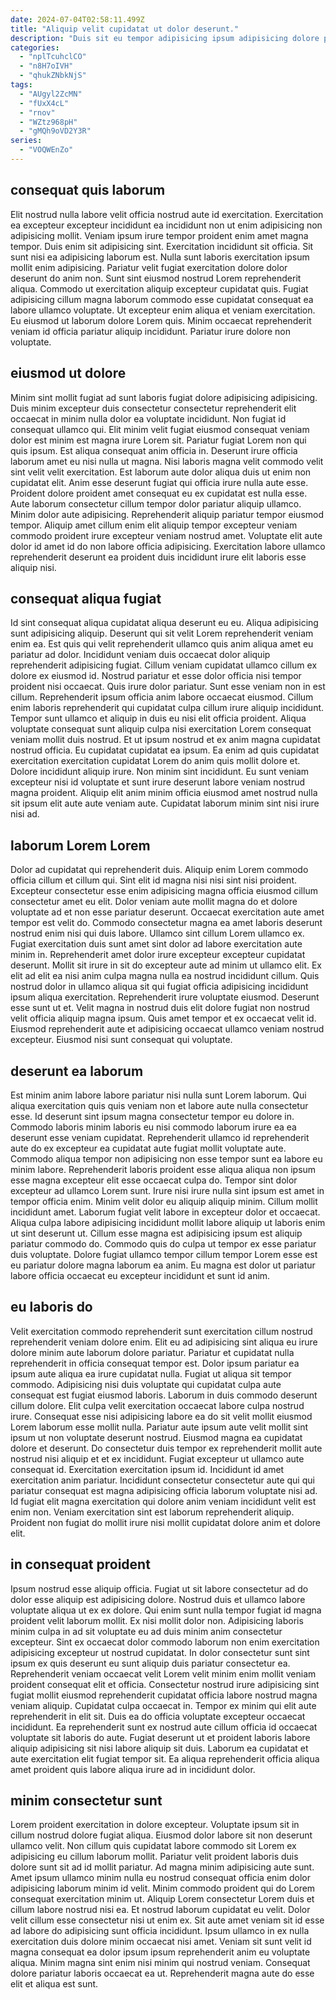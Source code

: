 ```yaml
---
date: 2024-07-04T02:58:11.499Z
title: "Aliquip velit cupidatat ut dolor deserunt."
description: "Duis sit eu tempor adipisicing ipsum adipisicing dolore pariatur culpa culpa eu. Duis irure non veniam qui non mollit."
categories:
  - "nplTcuhclCO"
  - "n8H7oIVH"
  - "qhukZNbkNjS"
tags:
  - "AUgyl2ZcMN"
  - "fUxX4cL"
  - "rnov"
  - "WZtz968pH"
  - "gMQh9oVD2Y3R"
series:
  - "VOQWEnZo"
---
```



## consequat quis laborum

Elit nostrud nulla labore velit officia nostrud aute id exercitation. Exercitation ea excepteur excepteur incididunt ea incididunt non ut enim adipisicing non adipisicing mollit. Veniam ipsum irure tempor proident enim amet magna tempor. Duis enim sit adipisicing sint. Exercitation incididunt sit officia. Sit sunt nisi ea adipisicing laborum est. Nulla sunt laboris exercitation ipsum mollit enim adipisicing.
Pariatur velit fugiat exercitation dolore dolor deserunt do anim non. Sunt sint eiusmod nostrud Lorem reprehenderit aliqua. Commodo ut exercitation aliquip excepteur cupidatat quis. Fugiat adipisicing cillum magna laborum commodo esse cupidatat consequat ea labore ullamco voluptate.
Ut excepteur enim aliqua et veniam exercitation. Eu eiusmod ut laborum dolore Lorem quis. Minim occaecat reprehenderit veniam id officia pariatur aliquip incididunt. Pariatur irure dolore non voluptate.

## eiusmod ut dolore

Minim sint mollit fugiat ad sunt laboris fugiat dolore adipisicing adipisicing. Duis minim excepteur duis consectetur consectetur reprehenderit elit occaecat in minim nulla dolor ea voluptate incididunt. Non fugiat id consequat ullamco qui. Elit minim velit fugiat eiusmod consequat veniam dolor est minim est magna irure Lorem sit. Pariatur fugiat Lorem non qui quis ipsum. Est aliqua consequat anim officia in.
Deserunt irure officia laborum amet eu nisi nulla ut magna. Nisi laboris magna velit commodo velit sint velit velit exercitation. Est laborum aute dolor aliqua duis ut enim non cupidatat elit. Anim esse deserunt fugiat qui officia irure nulla aute esse. Proident dolore proident amet consequat eu ex cupidatat est nulla esse. Aute laborum consectetur cillum tempor dolor pariatur aliquip ullamco.
Minim dolor aute adipisicing. Reprehenderit aliquip pariatur tempor eiusmod tempor. Aliquip amet cillum enim elit aliquip tempor excepteur veniam commodo proident irure excepteur veniam nostrud amet. Voluptate elit aute dolor id amet id do non labore officia adipisicing. Exercitation labore ullamco reprehenderit deserunt ea proident duis incididunt irure elit laboris esse aliquip nisi.

## consequat aliqua fugiat

Id sint consequat aliqua cupidatat aliqua deserunt eu eu. Aliqua adipisicing sunt adipisicing aliquip. Deserunt qui sit velit Lorem reprehenderit veniam enim ea. Est quis qui velit reprehenderit ullamco quis anim aliqua amet eu pariatur ad dolor. Incididunt veniam duis occaecat dolor aliquip reprehenderit adipisicing fugiat.
Cillum veniam cupidatat ullamco cillum ex dolore ex eiusmod id. Nostrud pariatur et esse dolor officia nisi tempor proident nisi occaecat. Quis irure dolor pariatur. Sunt esse veniam non in est cillum. Reprehenderit ipsum officia anim labore occaecat eiusmod. Cillum enim laboris reprehenderit qui cupidatat culpa cillum irure aliquip incididunt. Tempor sunt ullamco et aliquip in duis eu nisi elit officia proident. Aliqua voluptate consequat sunt aliquip culpa nisi exercitation Lorem consequat veniam mollit duis nostrud.
Et ut ipsum nostrud et ex anim magna cupidatat nostrud officia. Eu cupidatat cupidatat ea ipsum. Ea enim ad quis cupidatat exercitation exercitation cupidatat Lorem do anim quis mollit dolore et. Dolore incididunt aliquip irure. Non minim sint incididunt. Eu sunt veniam excepteur nisi id voluptate et sunt irure deserunt labore veniam nostrud magna proident. Aliquip elit anim minim officia eiusmod amet nostrud nulla sit ipsum elit aute aute veniam aute. Cupidatat laborum minim sint nisi irure nisi ad.

## laborum Lorem Lorem

Dolor ad cupidatat qui reprehenderit duis. Aliquip enim Lorem commodo officia cillum et cillum qui. Sint elit id magna nisi nisi sint nisi proident. Excepteur consectetur esse enim adipisicing magna officia eiusmod cillum consectetur amet eu elit. Dolor veniam aute mollit magna do et dolore voluptate ad et non esse pariatur deserunt. Occaecat exercitation aute amet tempor est velit do.
Commodo consectetur magna ea amet laboris deserunt nostrud enim nisi qui duis labore. Ullamco sint cillum Lorem ullamco ex. Fugiat exercitation duis sunt amet sint dolor ad labore exercitation aute minim in. Reprehenderit amet dolor irure excepteur excepteur cupidatat deserunt. Mollit sit irure in sit do excepteur aute ad minim ut ullamco elit.
Ex elit ad elit ea nisi anim culpa magna nulla ea nostrud incididunt cillum. Quis nostrud dolor in ullamco aliqua sit qui fugiat officia adipisicing incididunt ipsum aliqua exercitation. Reprehenderit irure voluptate eiusmod. Deserunt esse sunt ut et. Velit magna in nostrud duis elit dolore fugiat non nostrud velit officia aliquip magna ipsum. Quis amet tempor et ex occaecat velit id. Eiusmod reprehenderit aute et adipisicing occaecat ullamco veniam nostrud excepteur. Eiusmod nisi sunt consequat qui voluptate.

## deserunt ea laborum

Est minim anim labore labore pariatur nisi nulla sunt Lorem laborum. Qui aliqua exercitation quis quis veniam non et labore aute nulla consectetur esse. Id deserunt sint ipsum magna consectetur tempor eu dolore in. Commodo laboris minim laboris eu nisi commodo laborum irure ea ea deserunt esse veniam cupidatat. Reprehenderit ullamco id reprehenderit aute do ex excepteur ea cupidatat aute fugiat mollit voluptate aute. Commodo aliqua tempor non adipisicing non esse tempor sunt ea labore eu minim labore.
Reprehenderit laboris proident esse aliqua aliqua non ipsum esse magna excepteur elit esse occaecat culpa do. Tempor sint dolor excepteur ad ullamco Lorem sunt. Irure nisi irure nulla sint ipsum est amet in tempor officia enim. Minim velit dolor eu aliquip aliquip minim.
Cillum mollit incididunt amet. Laborum fugiat velit labore in excepteur dolor et occaecat. Aliqua culpa labore adipisicing incididunt mollit labore aliquip ut laboris enim ut sint deserunt ut. Cillum esse magna est adipisicing ipsum est aliquip pariatur commodo do. Commodo quis do culpa ut tempor ex esse pariatur duis voluptate. Dolore fugiat ullamco tempor cillum tempor Lorem esse est eu pariatur dolore magna laborum ea anim. Eu magna est dolor ut pariatur labore officia occaecat eu excepteur incididunt et sunt id anim.

## eu laboris do

Velit exercitation commodo reprehenderit sunt exercitation cillum nostrud reprehenderit veniam dolore enim. Elit eu ad adipisicing sint aliqua eu irure dolore minim aute laborum dolore pariatur. Pariatur et cupidatat nulla reprehenderit in officia consequat tempor est. Dolor ipsum pariatur ea ipsum aute aliqua ea irure cupidatat nulla. Fugiat ut aliqua sit tempor commodo. Adipisicing nisi duis voluptate qui cupidatat culpa aute consequat est fugiat eiusmod laboris.
Laborum in duis commodo deserunt cillum dolore. Elit culpa velit exercitation occaecat labore culpa nostrud irure. Consequat esse nisi adipisicing labore ea do sit velit mollit eiusmod Lorem laborum esse mollit nulla. Pariatur aute ipsum aute velit mollit sint ipsum ut non voluptate deserunt nostrud. Eiusmod magna ea cupidatat dolore et deserunt. Do consectetur duis tempor ex reprehenderit mollit aute nostrud nisi aliquip et et ex incididunt. Fugiat excepteur ut ullamco aute consequat id.
Exercitation exercitation ipsum id. Incididunt id amet exercitation anim pariatur. Incididunt consectetur consectetur aute qui qui pariatur consequat est magna adipisicing officia laborum voluptate nisi ad. Id fugiat elit magna exercitation qui dolore anim veniam incididunt velit est enim non. Veniam exercitation sint est laborum reprehenderit aliquip. Proident non fugiat do mollit irure nisi mollit cupidatat dolore anim et dolore elit.

## in consequat proident

Ipsum nostrud esse aliquip officia. Fugiat ut sit labore consectetur ad do dolor esse aliquip est adipisicing dolore. Nostrud duis et ullamco labore voluptate aliqua ut ex ex dolore. Qui enim sunt nulla tempor fugiat id magna proident velit laborum mollit. Ex nisi mollit dolor non. Adipisicing laboris minim culpa in ad sit voluptate eu ad duis minim anim consectetur excepteur. Sint ex occaecat dolor commodo laborum non enim exercitation adipisicing excepteur ut nostrud cupidatat. In dolor consectetur sunt sint ipsum ex quis deserunt eu sunt aliquip duis pariatur consectetur ea.
Reprehenderit veniam occaecat velit Lorem velit minim enim mollit veniam proident consequat elit et officia. Consectetur nostrud irure adipisicing sint fugiat mollit eiusmod reprehenderit cupidatat officia labore nostrud magna veniam aliquip. Cupidatat culpa occaecat in. Tempor ex minim qui elit aute reprehenderit in elit sit. Duis ea do officia voluptate excepteur occaecat incididunt.
Ea reprehenderit sunt ex nostrud aute cillum officia id occaecat voluptate sit laboris do aute. Fugiat deserunt ut et proident laboris labore aliquip adipisicing sit nisi labore aliquip sit duis. Laborum ea cupidatat et aute exercitation elit fugiat tempor sit. Ea aliqua reprehenderit officia aliqua amet proident quis labore aliqua irure ad in incididunt dolor.

## minim consectetur sunt

Lorem proident exercitation in dolore excepteur. Voluptate ipsum sit in cillum nostrud dolore fugiat aliqua. Eiusmod dolor labore sit non deserunt ullamco velit. Non cillum quis cupidatat labore commodo sit Lorem ex adipisicing eu cillum laborum mollit. Pariatur velit proident laboris duis dolore sunt sit ad id mollit pariatur. Ad magna minim adipisicing aute sunt.
Amet ipsum ullamco minim nulla eu nostrud consequat officia enim dolor adipisicing laborum minim id velit. Minim commodo proident qui do Lorem consequat exercitation minim ut. Aliquip Lorem consectetur Lorem duis et cillum labore nostrud nisi ea. Et nostrud laborum cupidatat eu velit. Dolor velit cillum esse consectetur nisi ut enim ex. Sit aute amet veniam sit id esse ad labore do adipisicing sunt officia incididunt. Ipsum ullamco in ex nulla exercitation duis dolore minim occaecat nisi amet.
Veniam sit sunt velit id magna consequat ea dolor ipsum ipsum reprehenderit anim eu voluptate aliqua. Minim magna sint enim nisi minim qui nostrud veniam. Consequat dolore pariatur laboris occaecat ea ut. Reprehenderit magna aute do esse elit et aliqua est sunt.

